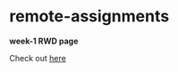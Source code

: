 # remote-assignments

**week-1 RWD page**


Check out [here](https://jiarongtsai.github.io/remote-assignments/) 
